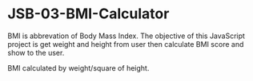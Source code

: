 # JSB-03-BMI-Calculator

BMI is abbrevation of Body Mass Index. 
The objective of this JavaScript project is get weight and height from user then calculate BMI score and
show to the user.

BMI calculated by weight/square of height.

